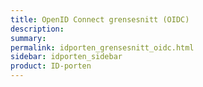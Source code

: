 ```yaml
---
title: OpenID Connect grensesnitt (OIDC)
description: 
summary: 
permalink: idporten_grensesnitt_oidc.html
sidebar: idporten_sidebar
product: ID-porten
---
```


